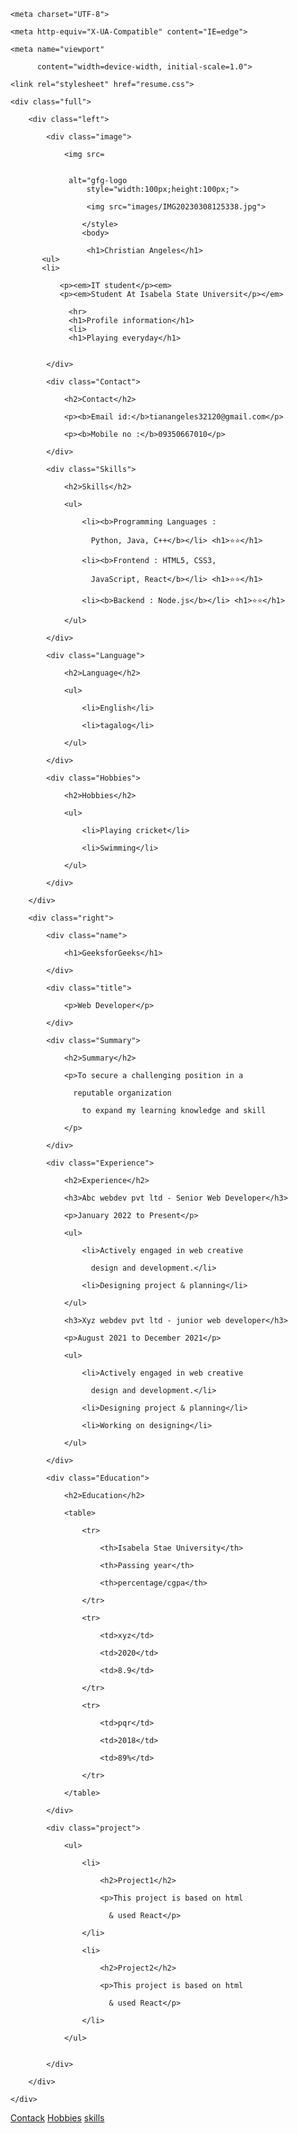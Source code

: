 <doctyp html>
<html lang="en">
 

<head>

    <meta charset="UTF-8">

    <meta http-equiv="X-UA-Compatible" content="IE=edge">

    <meta name="viewport"

          content="width=device-width, initial-scale=1.0">

    <link rel="stylesheet" href="resume.css">

</head>
 

<body>

    <div class="full">

        <div class="left">

            <div class="image">

                <img src=


                 alt="gfg-logo
                     style="width:100px;height:100px;">
                     
                     <img src="images/IMG20230308125338.jpg">
                    
                    </style>
                    <body> 
                     
                     <h1>Christian Angeles</h1>
           <ul>
           <li>
               
               <p><em>IT student</p><em>
               <p><em>Student At Isabela State Universit</p></em>
               
                 <hr>
                 <h1>Profile information</h1>
                 <li>
                 <h1>Playing everyday</h1>
      
       
            </div>

            <div class="Contact">

                <h2>Contact</h2>

                <p><b>Email id:</b>tianangeles32120@gmail.com</p>

                <p><b>Mobile no :</b>09350667010</p>

            </div>

            <div class="Skills">

                <h2>Skills</h2>

                <ul>

                    <li><b>Programming Languages : 

                      Python, Java, C++</b></li> <h1>⭐⭐</h1>

                    <li><b>Frontend : HTML5, CSS3, 

                      JavaScript, React</b></li> <h1>⭐⭐</h1>

                    <li><b>Backend : Node.js</b></li> <h1>⭐⭐</h1>

                </ul>

            </div>

            <div class="Language">

                <h2>Language</h2>

                <ul>

                    <li>English</li>

                    <li>tagalog</li>

                </ul>

            </div>

            <div class="Hobbies">

                <h2>Hobbies</h2>

                <ul>

                    <li>Playing cricket</li>

                    <li>Swimming</li>

                </ul>

            </div>

        </div>

        <div class="right">

            <div class="name">

                <h1>GeeksforGeeks</h1>

            </div>

            <div class="title">

                <p>Web Developer</p>

            </div>

            <div class="Summary">

                <h2>Summary</h2>

                <p>To secure a challenging position in a 

                  reputable organization

                    to expand my learning knowledge and skill

                </p>

            </div>

            <div class="Experience">

                <h2>Experience</h2>

                <h3>Abc webdev pvt ltd - Senior Web Developer</h3>

                <p>January 2022 to Present</p>

                <ul>

                    <li>Actively engaged in web creative 

                      design and development.</li>

                    <li>Designing project & planning</li>

                </ul>

                <h3>Xyz webdev pvt ltd - junior web developer</h3>

                <p>August 2021 to December 2021</p>

                <ul>

                    <li>Actively engaged in web creative 

                      design and development.</li>

                    <li>Designing project & planning</li>

                    <li>Working on designing</li>

                </ul>

            </div>

            <div class="Education">

                <h2>Education</h2>

                <table>

                    <tr>

                        <th>Isabela Stae University</th>

                        <th>Passing year</th>

                        <th>percentage/cgpa</th>

                    </tr>

                    <tr>

                        <td>xyz</td>

                        <td>2020</td>

                        <td>8.9</td>

                    </tr>

                    <tr>

                        <td>pqr</td>

                        <td>2018</td>

                        <td>89%</td>

                    </tr>

                </table>

            </div>

            <div class="project">

                <ul>

                    <li>

                        <h2>Project1</h2>

                        <p>This project is based on html 

                          & used React</p>

                    </li>

                    <li>

                        <h2>Project2</h2>

                        <p>This project is based on html 

                          & used React</p>

                    </li>

                </ul>
                

            </div>

        </div>

    </div>

</body>
 

</html>

<a href="url">Contack</a>
<a href="url">Hobbies</a>
<a href="url">skills</a>

